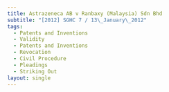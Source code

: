 ```yaml
---
title: Astrazeneca AB v Ranbaxy (Malaysia) Sdn Bhd
subtitle: "[2012] SGHC 7 / 13\_January\_2012"
tags:
  - Patents and Inventions
  - Validity
  - Patents and Inventions
  - Revocation
  - Civil Procedure
  - Pleadings
  - Striking Out
layout: single
---
```


